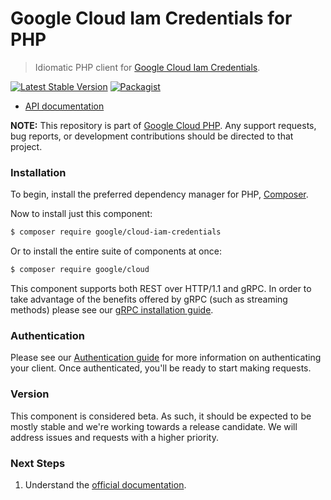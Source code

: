 # Google Cloud Iam Credentials for PHP

> Idiomatic PHP client for [Google Cloud Iam Credentials](https://cloud.google.com/iam).

[![Latest Stable Version](https://poser.pugx.org/google/cloud-iam-credentials/v/stable)](https://packagist.org/packages/google/cloud-iam-credentials) [![Packagist](https://img.shields.io/packagist/dm/google/cloud-iam-credentials.svg)](https://packagist.org/packages/google/cloud-iam-credentials)

* [API documentation](http://googleapis.github.io/google-cloud-php/#/docs/cloud-iam-credentials/latest/iamcredentials/readme)

**NOTE:** This repository is part of [Google Cloud PHP](https://github.com/googleapis/google-cloud-php). Any
support requests, bug reports, or development contributions should be directed to
that project.

### Installation

To begin, install the preferred dependency manager for PHP, [Composer](https://getcomposer.org/).

Now to install just this component:

```sh
$ composer require google/cloud-iam-credentials
```

Or to install the entire suite of components at once:

```sh
$ composer require google/cloud
```

This component supports both REST over HTTP/1.1 and gRPC. In order to take advantage of the benefits offered by gRPC (such as streaming methods)
please see our [gRPC installation guide](https://cloud.google.com/php/grpc).

### Authentication

Please see our [Authentication guide](https://github.com/googleapis/google-cloud-php/blob/main/AUTHENTICATION.md) for more information
on authenticating your client. Once authenticated, you'll be ready to start making requests.

### Version

This component is considered beta. As such, it should be expected to be mostly
stable and we're working towards a release candidate. We will address issues
and requests with a higher priority.

### Next Steps

1. Understand the [official documentation](https://cloud.google.com/iam/docs).
